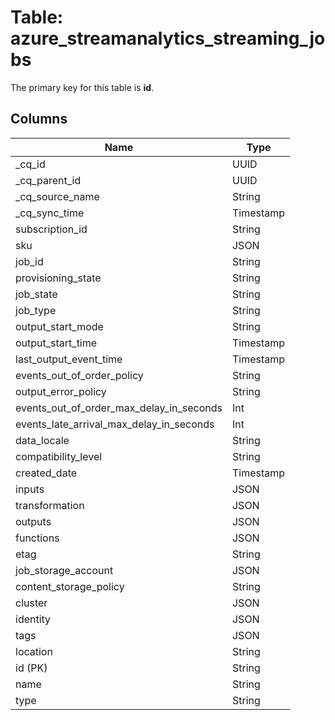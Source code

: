 # Table: azure_streamanalytics_streaming_jobs



The primary key for this table is **id**.


## Columns
| Name          | Type          |
| ------------- | ------------- |
|_cq_id|UUID|
|_cq_parent_id|UUID|
|_cq_source_name|String|
|_cq_sync_time|Timestamp|
|subscription_id|String|
|sku|JSON|
|job_id|String|
|provisioning_state|String|
|job_state|String|
|job_type|String|
|output_start_mode|String|
|output_start_time|Timestamp|
|last_output_event_time|Timestamp|
|events_out_of_order_policy|String|
|output_error_policy|String|
|events_out_of_order_max_delay_in_seconds|Int|
|events_late_arrival_max_delay_in_seconds|Int|
|data_locale|String|
|compatibility_level|String|
|created_date|Timestamp|
|inputs|JSON|
|transformation|JSON|
|outputs|JSON|
|functions|JSON|
|etag|String|
|job_storage_account|JSON|
|content_storage_policy|String|
|cluster|JSON|
|identity|JSON|
|tags|JSON|
|location|String|
|id (PK)|String|
|name|String|
|type|String|